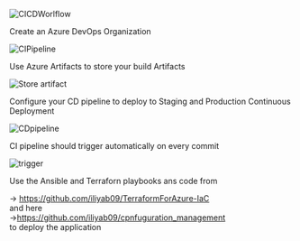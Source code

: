 ![CICDWorlflow](https://user-images.githubusercontent.com/16802411/139965225-d40eac2c-3931-4b36-b450-872ff214d802.png)

Create an Azure DevOps Organization

![CIPipeline](https://user-images.githubusercontent.com/16802411/139965365-88ca738c-f4f8-4879-b8d2-69ec9b16a5a4.png)

Use Azure Artifacts to store your build Artifacts

![Store artifact](https://user-images.githubusercontent.com/16802411/139965463-4f5841f8-d801-4c7b-8b02-f4cc496b9462.png)

Configure your CD pipeline to deploy to Staging and Production Continuous Deployment

![CDpipeline](https://user-images.githubusercontent.com/16802411/140539181-d07f46c9-4b3c-4411-bb4c-ecc33e31bffe.png)

CI pipeline should trigger automatically on every commit

![trigger](https://user-images.githubusercontent.com/16802411/139965879-ea889dcb-8e5e-45fe-857f-662d8977a18b.png)

Use the Ansible and Terraforn playbooks ans code from</br>

-> https://github.com/iliyab09/TerraformForAzure-IaC </br>
and here</br>
->https://github.com/iliyab09/cpnfuguration_management</br>
to deploy the application
